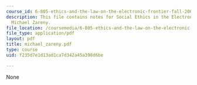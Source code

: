 ```yaml
---
course_id: 6-805-ethics-and-the-law-on-the-electronic-frontier-fall-2005
description: This file contains notes for Social Ethics in the Electronic Community,
  Michael Zareny.
file_location: /coursemedia/6-805-ethics-and-the-law-on-the-electronic-frontier-fall-2005/f235d7e1d13ad1ca7d342a45a398d6be_michael_zareny.pdf
file_type: application/pdf
layout: pdf
title: michael_zareny.pdf
type: course
uid: f235d7e1d13ad1ca7d342a45a398d6be

---
```

None